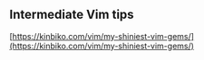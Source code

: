 ## Intermediate Vim tips
  
  [https://kinbiko.com/vim/my-shiniest-vim-gems/](https://kinbiko.com/vim/my-shiniest-vim-gems/)